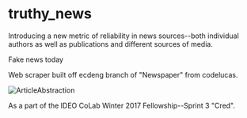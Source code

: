 # truthy_news
Introducing a new metric of reliability in news sources--both individual authors as well as publications and different sources of media.

Fake news today

Web scraper built off ecdeng branch of "Newspaper" from codelucas. 

![ArticleAbstraction](https://raw.github.com/ecdeng/trusty_news/master/ArticleAbstraction.jpg)


As a part of the IDEO CoLab Winter 2017 Fellowship--Sprint 3 "Cred". 
